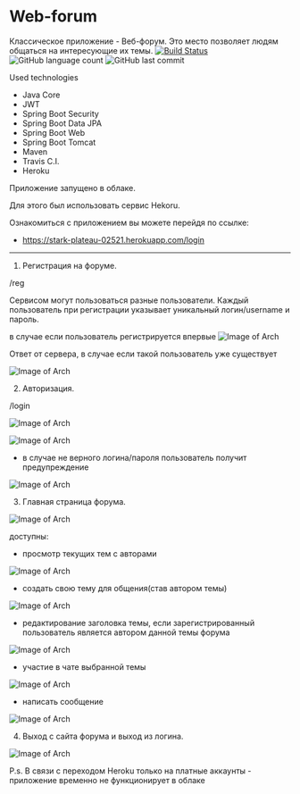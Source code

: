 # Web-forum

Классическое приложение - Веб-форум. 
Это место позволяет людям общаться на интересующие их темы.
[![Build Status](https://app.travis-ci.com/GrandEmetak/web-forum.svg?branch=main)](https://app.travis-ci.com/GrandEmetak/web-forum)
![GitHub language count](https://img.shields.io/github/languages/count/GrandEmetak/web-forum?logo=github)
![GitHub last commit](https://img.shields.io/github/last-commit/GrandEmetak/web-forum?logo=github)

Used technologies

- Java Core
- JWT
- Spring Boot Security
- Spring Boot Data JPA
- Spring Boot Web
- Spring Boot Tomcat
- Maven
- Travis C.I.
- Heroku

Приложение запущено в облаке. 

Для этого был использовать сервис Hekoru.

Ознакомиться с приложением вы можете перейдя по ссылке:


 - https://stark-plateau-02521.herokuapp.com/login

______________________________________________

1. Регистрация на форуме.
 
 /reg

Сервисом могут пользоваться разные пользователи.
Каждый пользователь при регистрации указывает уникальный логин/username и пароль.

в случае если пользователь регистрируется впервые
![Image of Arch](https://github.com/GrandEmetak/web-forum/blob/main/image/Screenshot_1.jpg)

Ответ от сервера, в случае если такой пользователь уже существует

![Image of Arch](https://github.com/GrandEmetak/web-forum/blob/main/image/Screenshot_2.jpg)

2. Авторизация.

 /login

![Image of Arch](https://github.com/GrandEmetak/web-forum/blob/main/image/Screenshot_3.jpg)


![Image of Arch](https://github.com/GrandEmetak/web-forum/blob/main/image/Screenshot_4.jpg)

 - в случае не верного логина/пароля пользователь получит предупреждение

![Image of Arch](https://github.com/GrandEmetak/web-forum/blob/main/image/Screenshot_9.jpg)

3. Главная страница форума.

![Image of Arch](https://github.com/GrandEmetak/web-forum/blob/main/image/Screenshot_5.jpg)

доступны:

   - просмотр текущих тем с авторами

![Image of Arch](https://github.com/GrandEmetak/web-forum/blob/main/image/Screenshot_5.jpg)

   - создать свою тему для общения(став автором темы)

![Image of Arch](https://github.com/GrandEmetak/web-forum/blob/main/image/Screenshot_10.jpg)

   - редактирование заголовка темы, если зарегистрированный пользователь является автором данной темы форума 

![Image of Arch](https://github.com/GrandEmetak/web-forum/blob/main/image/Screenshot_11.jpg)

   - участие в чате выбранной темы

![Image of Arch](https://github.com/GrandEmetak/web-forum/blob/main/image/Screenshot_6.jpg)

   - написать сообщение 

![Image of Arch](https://github.com/GrandEmetak/web-forum/blob/main/image/Screenshot_7.jpg)


4. Выход с сайта форума и выход из логина.

![Image of Arch](https://github.com/GrandEmetak/web-forum/blob/main/image/Screenshot_8.jpg)

P.s. В связи с переходом Heroku только на платные аккаунты - приложение временно не функционирует в облаке

